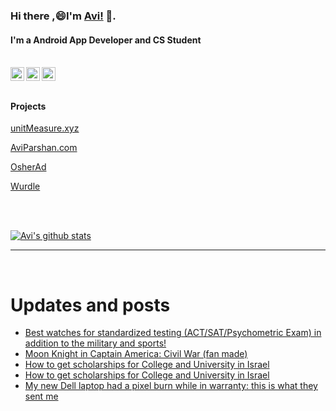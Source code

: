 
<!--
**avipars/avipars** is a ✨ _special_ ✨ repository because its `README.md` (this file) appears on your GitHub profile.

Here are some ideas to get you started:

- 🔭 I’m currently working on ...
- 🌱 I’m currently learning ...
- 👯 I’m looking to collaborate on ...
- 🤔 I’m looking for help with ...
- 💬 Ask me about ...
- 📫 How to reach me: ...
- 😄 Pronouns: ...
- ⚡ Fun fact: ...
-->

### Hi there ,😄I'm [Avi!](https://www.aviparshan.com/?utm_source=ghb) 👋.  
#### I'm a Android App Developer and CS Student

<br/>
<a href="https://twitter.com/aviinfinity">
  <img align="left" alt="Twitter" width="22px" src="https://cdn.jsdelivr.net/npm/simple-icons@v3/icons/twitter.svg" />
</a>
<a href="https://www.linkedin.com/in/aviparshan/">
  <img align="left" alt="Linkedin" width="22px" src="https://cdn.jsdelivr.net/npm/simple-icons@v3/icons/linkedin.svg" />
</a>
<a href="https://www.instagram.com/aviparshan/">
  <img align="left" alt="Instagram" width="22px" src="https://cdn.jsdelivr.net/npm/simple-icons@v3/icons/instagram.svg" />
</a>

<br />

<br />



#### Projects

[unitMeasure.xyz](https://www.unitmeasure.xyz/?utm_source=ghb)


[AviParshan.com](https://www.aviparshan.com/?utm_source=ghb)

[OsherAd](https://aviparshan.com/OsherAd/?utm_source=ghb)

[Wurdle](https://avipars.github.io/WordleOSS/?utm_source=ghb)

<br /> 


<br />

[![Avi's github stats](https://github-readme-stats.vercel.app/api?username=avipars)](https://github.com/anuraghazra/github-readme-stats)


*************

<br />

# Updates and posts
<!-- BLOG-POST-LIST:START -->
- [Best watches for standardized testing &lpar;ACT/SAT/Psychometric Exam&rpar; in addition to the military and sports!](http://sales.aviparshan.com/2022/05/best-watches-for-standardized-testing.html)
- [Moon Knight in Captain America: Civil War &lpar;fan made&rpar;](https://www.youtube.com/watch?v=ftIeDLEureY)
- [How to get scholarships for College and University in Israel](https://aviparshan.medium.com/how-to-get-scholarships-for-college-and-university-in-israel-41443dadbf77?source=rss-aa2514e75b06------2)
- [How to get scholarships for College and University in Israel](http://sales.aviparshan.com/2022/04/how-to-get-scholarships-for-college-and.html)
- [My new Dell laptop had a pixel burn while in warranty: this is what they sent me](https://aviparshan.medium.com/my-new-dell-laptop-had-a-pixel-burn-while-in-warranty-this-is-what-they-sent-me-99d84de59917?source=rss-aa2514e75b06------2)
<!-- BLOG-POST-LIST:END -->

